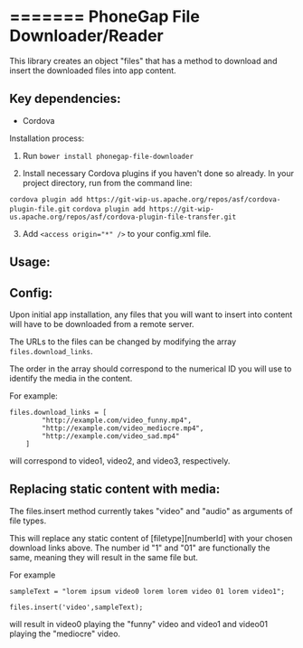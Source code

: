 =======
PhoneGap File Downloader/Reader
====================


This library creates an object "files" that has a method to download and insert the downloaded files into app content. 

Key dependencies:
-----------------
- Cordova 


Installation process:
1. Run
`bower install phonegap-file-downloader`

2. Install necessary Cordova plugins if you haven't done so already. In your project directory, run from the command line:

`cordova plugin add https://git-wip-us.apache.org/repos/asf/cordova-plugin-file.git`
`cordova plugin add https://git-wip-us.apache.org/repos/asf/cordova-plugin-file-transfer.git`

3. Add `<access origin="*" />` to your config.xml file.


Usage:
---------------

Config:
-------
Upon initial app installation, any files that you will want to insert into content will have to be downloaded from a remote server. 

The URLs to the files can be changed by modifying the array `files.download_links`.

The order in the array should correspond to the numerical ID you will use to identify the media in the content.

For example:
```
files.download_links = [
		"http://example.com/video_funny.mp4",
		"http://example.com/video_mediocre.mp4",
		"http://example.com/video_sad.mp4"
	]
```
will correspond to video1, video2, and video3, respectively.

Replacing static content with media:
-------
The files.insert method currently takes "video" and "audio" as arguments of file types. 

This will replace any static content of [filetype][numberId] with your chosen download links above. The number id "1" and "01" are functionally the same, meaning they will result in the same file but.

For example
```
sampleText = "lorem ipsum video0 lorem lorem video 01 lorem video1";

files.insert('video',sampleText);
```

will result in video0 playing the "funny" video and video1 and video01 playing the "mediocre" video.



